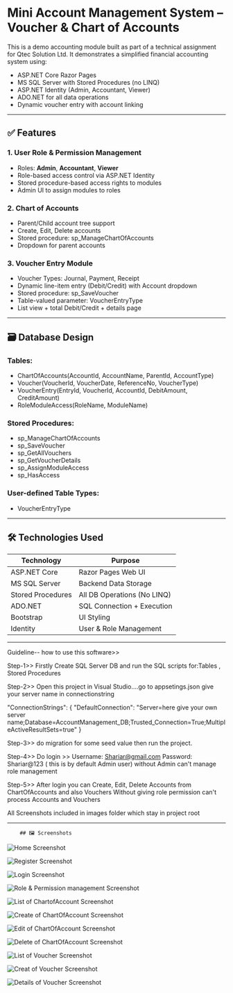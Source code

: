 # Mini Account Management System – Voucher & Chart of Accounts

This is a demo accounting module built as part of a technical assignment for Qtec Solution Ltd. It demonstrates a simplified financial accounting system using:

- ASP.NET Core Razor Pages
- MS SQL Server with Stored Procedures (no LINQ)
- ASP.NET Identity (Admin, Accountant, Viewer)
- ADO.NET for all data operations
- Dynamic voucher entry with account linking

---

## ✅ Features

### 1. User Role & Permission Management
- Roles: **Admin**, **Accountant**, **Viewer**
- Role-based access control via ASP.NET Identity
- Stored procedure-based access rights to modules
- Admin UI to assign modules to roles

### 2. Chart of Accounts
- Parent/Child account tree support
- Create, Edit, Delete accounts
- Stored procedure: sp_ManageChartOfAccounts
- Dropdown for parent accounts

### 3. Voucher Entry Module
- Voucher Types: Journal, Payment, Receipt
- Dynamic line-item entry (Debit/Credit) with Account dropdown
- Stored procedure: sp_SaveVoucher
- Table-valued parameter: VoucherEntryType
- List view + total Debit/Credit + details page

---

## 🗃️ Database Design

### Tables:
- ChartOfAccounts(AccountId, AccountName, ParentId, AccountType)
- Voucher(VoucherId, VoucherDate, ReferenceNo, VoucherType)
- VoucherEntry(EntryId, VoucherId, AccountId, DebitAmount, CreditAmount)
- RoleModuleAccess(RoleName, ModuleName)

### Stored Procedures:
- sp_ManageChartOfAccounts
- sp_SaveVoucher
- sp_GetAllVouchers
- sp_GetVoucherDetails
- sp_AssignModuleAccess
- sp_HasAccess

### User-defined Table Types:
- VoucherEntryType

---

## 🛠 Technologies Used

| Technology       | Purpose                          |
|------------------|----------------------------------|
| ASP.NET Core     | Razor Pages Web UI               |
| MS SQL Server    | Backend Data Storage             |
| Stored Procedures| All DB Operations (No LINQ)      |
| ADO.NET          | SQL Connection + Execution       |
| Bootstrap        | UI Styling                       |
| Identity         | User & Role Management           |

---------------------------------------------------------------
Guideline-- how to use this software>>

Step-1>> Firstly Create SQL Server DB and run the SQL scripts for:Tables , Stored Procedures

Step-2>> Open this project in Visual Studio....go to appsetings.json give your server name in connectionstring

"ConnectionStrings": {
  "DefaultConnection": "Server=here give your own server name;Database=AccountManagement_DB;Trusted_Connection=True;MultipleActiveResultSets=true"
}



Step-3>>  do migration for some seed value then run the project.

Step-4>> Do login >> Username: Shariar@gmail.com
                    Password: Shariar@123 ( this is by default Admin user)
        without Admin can't manage role management

Step-5>> After login you can Create, Edit, Delete Accounts from ChartOfAccounts and also Vouchers
        Without giving role permission can't process Accounts and Vouchers

All Screenshots included in images folder which stay in project root

----------------------------------------------------

        ## 🖼️ Screenshots

![Home Screenshot](images/1.png)

![Register Screenshot](images/2.png)

![Login Screenshot](images/3.png)


![Role & Permission management Screenshot](images/4.png)

![List of ChartofAccount Screenshot](images/5.png)

![Create of ChartOfAccount Screenshot](images/6.png)

![Edit of ChartOfAccount Screenshot](images/7.png)

![Delete of ChartOfAccount Screenshot](images/8.png)

![List of Voucher Screenshot](images/9.png)

![Creat of Voucher Screenshot](images/10.png)

![Details of Voucher Screenshot](images/11.png)





